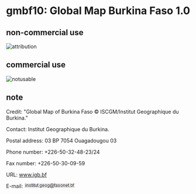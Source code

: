 # gmbf10: Global Map Burkina Faso 1.0
## non-commercial use
![attribution](https://globalmaps.github.io/globalmaps/attribution.png)
## commercial use
![notusable](https://globalmaps.github.io/globalmaps/notusable.png)

## note
Credit: "Global Map of Burkina Faso © ISCGM/Institut Geographique du Burkina." 

Contact: Institut Geographique du Burkina.

Postal address: 03 BP 7054 Ouagadougou 03

Phone number: +226-50-32-48-23/24

Fax number: +226-50-30-09-59

URL: www.igb.bf

E-mail: ![email](email.png)
